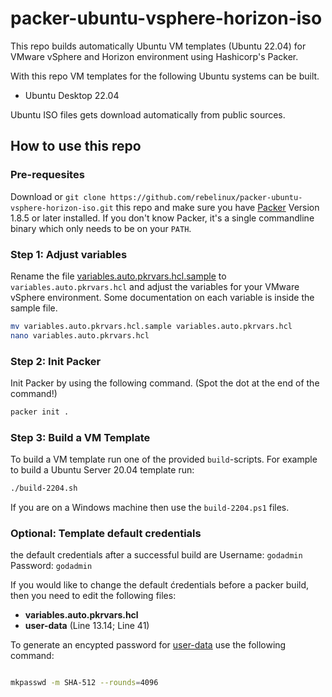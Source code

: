 # packer-ubuntu-vsphere-horizon-iso

This repo builds automatically Ubuntu VM templates (Ubuntu 22.04) for VMware vSphere and Horizon environment using Hashicorp's Packer.

With this repo VM templates for the following Ubuntu systems can be built.

- Ubuntu Desktop 22.04

Ubuntu ISO files gets download automatically from public sources.

## How to use this repo

### Pre-requesites

Download or `git clone https://github.com/rebelinux/packer-ubuntu-vsphere-horizon-iso.git` this repo and make sure you have [Packer](https://www.packer.io/downloads) Version 1.8.5 or later installed. If you don't know Packer, it's a single commandline binary which only needs to be on your `PATH`.

### Step 1: Adjust variables

Rename the file [variables.auto.pkrvars.hcl.sample](variables.auto.pkrvars.hcl.sample) to `variables.auto.pkrvars.hcl` and adjust the variables for your VMware vSphere environment. Some documentation on each variable is inside the sample file.

```bash
mv variables.auto.pkrvars.hcl.sample variables.auto.pkrvars.hcl
nano variables.auto.pkrvars.hcl
```

### Step 2: Init Packer

Init Packer by using the following command. (Spot the dot at the end of the command!)

```bash
packer init .
```

### Step 3: Build a VM Template

To build a VM template run one of the provided `build`-scripts.
For example to build a Ubuntu Server 20.04 template run:

```bash
./build-2204.sh
```

If you are on a Windows machine then use the `build-2204.ps1` files.

### Optional: Template default credentials

the default credentials after a successful build are
Username: `godadmin`
Password: `godadmin`  

If you would like to change the default ćredentials before a packer build, then you need to edit the following files:

- **variables.auto.pkrvars.hcl**
- **user-data** (Line 13.14; Line 41)

To generate an encypted password for [user-data](./html/user-data) use the following command:

```bash

mkpasswd -m SHA-512 --rounds=4096

```
